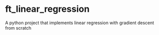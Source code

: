# ft_linear_regression
A python project that implements linear regression with gradient descent from scratch 
